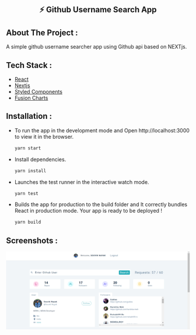 <p align="center">
    <h2 align="center">⚡️ Github Username Search App</h2>
</p>

## About The Project :

A simple github username searcher app using Github api based on NEXTjs.

## Tech Stack :

* [React](https://reactjs.org/)
* [Nextjs](https://nextjs.org//)
* [Styled Components](https://styled-components.com/)
* [Fusion Charts](https://www.fusioncharts.com/)

## Installation :

* To run the app in the development mode and Open http://localhost:3000 to view it in the browser.

    ```sh
    yarn start
    ```

* Install dependencies.

    ```sh
    yarn install
    ```
 
* Launches the test runner in the interactive watch mode.

    ```sh
    yarn test
    ```

* Builds the app for production to the build folder and It correctly bundles React in production mode. Your app is ready to be deployed !

    ```sh
    yarn build
    ```
 
 ## Screenshots :
 
 <img src="./public/1.png" alt="landing-page">
